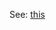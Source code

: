 See: [this](https://github.com/jona1115/cats_dogs_acceleration/blob/main/documentations/misc/git_branch_name_in_bash_prompt.md)